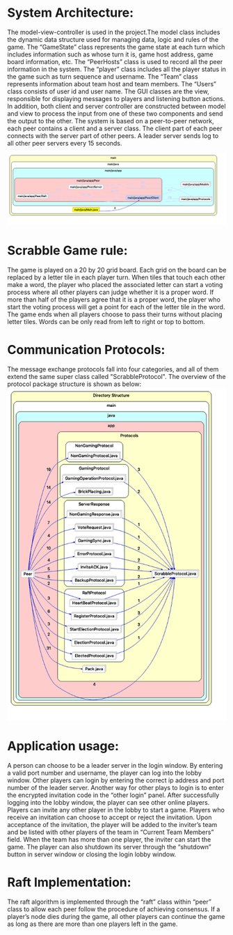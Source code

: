 # System Architecture: 
The model-view-controller is used in the project.The model class includes the dynamic data structure used for managing data, logic and rules of the game. 
The “GameState” class represents the game state at each turn which includes information such as whose turn it is, game host address, game board information, etc. The “PeerHosts” class is used to record all the peer information in the system. The “player” class includes all the player status in the game such as turn sequence and username. The “Team” class represents information about team host and team members. The “Users” class consists of user id and user name. 
The GUI classes are the view, responsible for displaying messages to players and listening button actions. In addition, both client and server controller are constructed between model and view to process the input from one of these two components and send the output to the other.
The system is based on a peer-to-peer network, each peer contains a client and a server class. The client part of each peer connects with the server part of other peers. A leader server sends log to all other peer servers every 15 seconds.

![<center>System Architecture<center\>](ArchButterfly-Dependency-Peer.png)


# Scrabble Game rule:
The game is played on a 20 by 20 grid board. 
Each grid on the board can be replaced by a letter tile in each player turn. 
When tiles that touch each other make a word, the player who placed the associated letter can start a voting process where all other players can judge whether it is a proper word. 
If more than half of the players agree that it is a proper word, the player who start the voting process will get a point for each of the letter tile in the word. 
The game ends when all players choose to pass their turns without placing letter tiles. 
Words can be only read from left to right or top to bottom. 

# Communication Protocols:
The message exchange protocols fall into four categories, and all of them extend the same super class called "ScrabbleProtocol". The overview of the protocol package structure is shown as below:
![<center>Communication Protocols<center\>](ClusterCallButterfly-Protocols.png)

# Application usage:
A person can choose to be a leader server in the login window. By entering a valid port number and username, the player can log into the lobby window. Other players can login by entering the correct ip address and port number of the leader server. Another way for other plays to login is to enter the encrypted invitation code in the “other login” panel. After successfully logging into the lobby window, the player can see other online players. Players can invite any other player in the lobby to start a game. Players who receive an invitation can choose to accept or reject the invitation. Upon acceptance of the invitation, the player will be added to the inviter’s team and be listed with other players of the team in “Current Team Members” field. When the team has more than one player, the inviter can start the game. 
The player can also shutdown its server through the “shutdown” button in server window or closing the login lobby window. 

# Raft Implementation:
The raft algorithm is implemented through the “raft” class within “peer” class to allow each peer follow the procedure of achieving consensus.
If a player’s node dies during the game, all other players can continue the game as long as there are more than one players left in the game. 
